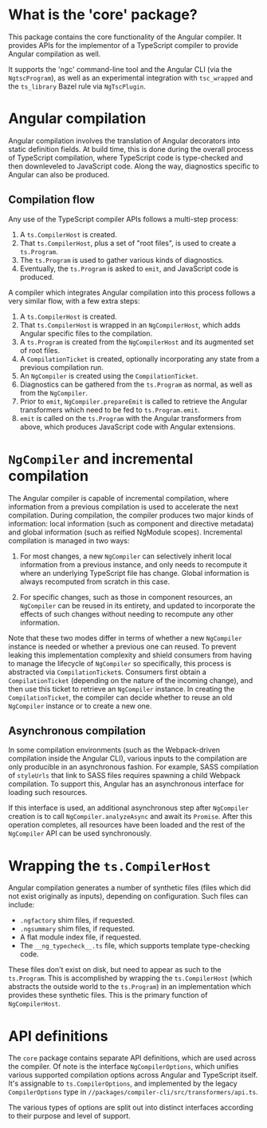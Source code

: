 # What is the 'core' package?

This package contains the core functionality of the Angular compiler. It provides APIs for the implementor of a TypeScript compiler to provide Angular compilation as well.

It supports the 'ngc' command-line tool and the Angular CLI (via the `NgtscProgram`), as well as an experimental integration with `tsc_wrapped` and the `ts_library` Bazel rule via `NgTscPlugin`.

# Angular compilation

Angular compilation involves the translation of Angular decorators into static definition fields. At build time, this is done during the overall process of TypeScript compilation, where TypeScript code is type-checked and then downleveled to JavaScript code. Along the way, diagnostics specific to Angular can also be produced.

## Compilation flow

Any use of the TypeScript compiler APIs follows a multi-step process:

1. A `ts.CompilerHost` is created.
2. That `ts.CompilerHost`, plus a set of "root files", is used to create a `ts.Program`.
3. The `ts.Program` is used to gather various kinds of diagnostics.
4. Eventually, the `ts.Program` is asked to `emit`, and JavaScript code is produced.

A compiler which integrates Angular compilation into this process follows a very similar flow, with a few extra steps:

1. A `ts.CompilerHost` is created.
2. That `ts.CompilerHost` is wrapped in an `NgCompilerHost`, which adds Angular specific files to the compilation.
3. A `ts.Program` is created from the `NgCompilerHost` and its augmented set of root files.
4. A `CompilationTicket` is created, optionally incorporating any state from a previous compilation run.
4. An `NgCompiler` is created using the `CompilationTicket`.
5. Diagnostics can be gathered from the `ts.Program` as normal, as well as from the `NgCompiler`.
6. Prior to `emit`, `NgCompiler.prepareEmit` is called to retrieve the Angular transformers which need to be fed to `ts.Program.emit`.
7. `emit` is called on the `ts.Program` with the Angular transformers from above, which produces JavaScript code with Angular extensions.

# `NgCompiler` and incremental compilation

The Angular compiler is capable of incremental compilation, where information from a previous compilation is used to accelerate the next compilation. During compilation, the compiler produces two major kinds of information: local information (such as component and directive metadata) and global information (such as reified NgModule scopes). Incremental compilation is managed in two ways:

1. For most changes, a new `NgCompiler` can selectively inherit local information from a previous instance, and only needs to recompute it where an underlying TypeScript file has change. Global information is always recomputed from scratch in this case.

2. For specific changes, such as those in component resources, an `NgCompiler` can be reused in its entirety, and updated to incorporate the effects of such changes without needing to recompute any other information.

Note that these two modes differ in terms of whether a new `NgCompiler` instance is needed or whether a previous one can reused. To prevent leaking this implementation complexity and shield consumers from having to manage the lifecycle of `NgCompiler` so specifically, this process is abstracted via `CompilationTicket`s. Consumers first obtain a `CompilationTicket` (depending on the nature of the incoming change), and then use this ticket to retrieve an `NgCompiler` instance. In creating the `CompilationTicket`, the compiler can decide whether to reuse an old `NgCompiler` instance or to create a new one.

## Asynchronous compilation

In some compilation environments (such as the Webpack-driven compilation inside the Angular CLI), various inputs to the compilation are only producible in an asynchronous fashion. For example, SASS compilation of `styleUrls` that link to SASS files requires spawning a child Webpack compilation. To support this, Angular has an asynchronous interface for loading such resources.

If this interface is used, an additional asynchronous step after `NgCompiler` creation is to call `NgCompiler.analyzeAsync` and await its `Promise`. After this operation completes, all resources have been loaded and the rest of the `NgCompiler` API can be used synchronously.

# Wrapping the `ts.CompilerHost`

Angular compilation generates a number of synthetic files (files which did not exist originally as inputs), depending on configuration. Such files can include:

* `.ngfactory` shim files, if requested.
* `.ngsummary` shim files, if requested.
* A flat module index file, if requested.
* The `__ng_typecheck__.ts` file, which supports template type-checking code.

These files don't exist on disk, but need to appear as such to the `ts.Program`. This is accomplished by wrapping the `ts.CompilerHost` (which abstracts the outside world to the `ts.Program`) in an implementation which provides these synthetic files. This is the primary function of `NgCompilerHost`.

# API definitions

The `core` package contains separate API definitions, which are used across the compiler. Of note is the interface `NgCompilerOptions`, which unifies various supported compilation options across Angular and TypeScript itself. It's assignable to `ts.CompilerOptions`, and implemented by the legacy `CompilerOptions` type in `//packages/compiler-cli/src/transformers/api.ts`.

The various types of options are split out into distinct interfaces according to their purpose and level of support.
